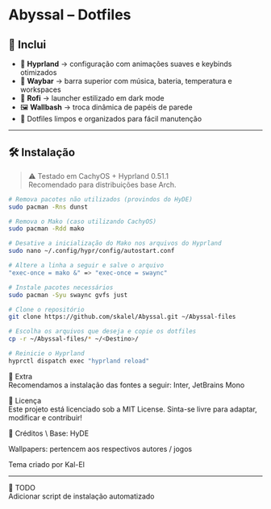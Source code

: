 # Abyssal – Dotfiles

## 🧰 **Inclui**
- 🎨 **Hyprland** → configuração com animações suaves e keybinds otimizados  
- 🧭 **Waybar** → barra superior com música, bateria, temperatura e workspaces  
- 🧠 **Rofi** → launcher estilizado em dark mode  
- 🖼 **Wallbash** → troca dinâmica de papéis de parede  
- 🧼 Dotfiles limpos e organizados para fácil manutenção

---

## 🛠 **Instalação**
> ⚠️ Testado em CachyOS + Hyprland 0.51.1  
> Recomendado para distribuições base Arch.

```bash
# Remova pacotes não utilizados (provindos do HyDE)
sudo pacman -Rns dunst

# Remova o Mako (caso utilizando CachyOS)
sudo pacman -Rdd mako

# Desative a inicialização do Mako nos arquivos do Hyprland
sudo nano ~/.config/hypr/config/autostart.conf

# Altere a linha a seguir e salve o arquivo
"exec-once = mako &" => "exec-once = swaync" 

# Instale pacotes necessários
sudo pacman -Syu swaync gvfs just

# Clone o repositório
git clone https://github.com/skalel/Abyssal.git ~/Abyssal-files

# Escolha os arquivos que deseja e copie os dotfiles
cp -r ~/Abyssal-files/* ~/<Destino>/

# Reinicie o Hyprland
hyprctl dispatch exec "hyprland reload"

```

🚀 Extra \
Recomendamos a instalação das fontes a seguir:
Inter, JetBrains Mono

📜 Licença \
Este projeto está licenciado sob a MIT License.
Sinta-se livre para adaptar, modificar e contribuir!

🙌 Créditos \ 
Base: HyDE

Wallpapers: pertencem aos respectivos autores / jogos

Tema criado por Kal-El

---

📎 TODO \
 Adicionar script de instalação automatizado
